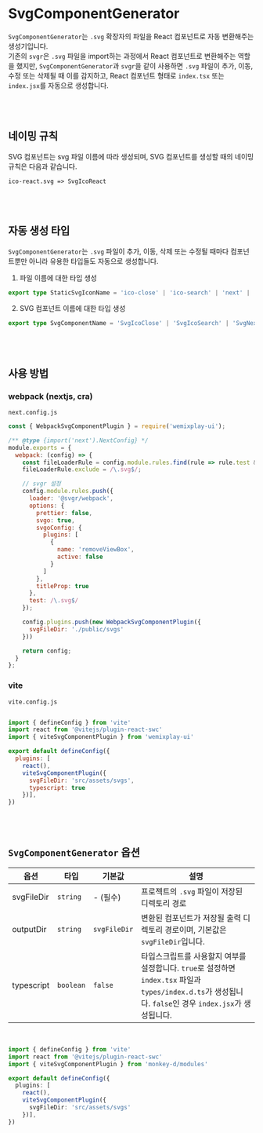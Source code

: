 # SvgComponentGenerator

`SvgComponentGenerator`는 `.svg` 확장자의 파일을 React 컴포넌트로 자동 변환해주는 생성기입니다.<br />
기존의 `svgr`은 `.svg` 파일을 import하는 과정에서 React 컴포넌트로 변환해주는 역할을 했지만, `SvgComponentGenerator`과 `svgr`을 같이 사용하면 `.svg` 파일이 추가, 이동, 수정 또는 삭제될 때 이를 감지하고, React 컴포넌트 형태로 `index.tsx` 또는 `index.jsx`를 자동으로 생성합니다.

<br /><br />

## 네이밍 규칙
SVG 컴포넌트는 svg 파일 이름에 따라 생성되며, SVG 컴포넌트를 생성할 때의 네이밍 규칙은 다음과 같습니다.

```
ico-react.svg => SvgIcoReact
```
<br /><br />

## 자동 생성 타입
`SvgComponentGenerator`는 `.svg` 파일이 추가, 이동, 삭제 또는 수정될 때마다 컴포넌트뿐만 아니라 유용한 타입들도 자동으로 생성합니다.

1. 파일 이름에 대한 타입 생성
```ts
export type StaticSvgIconName = 'ico-close' | 'ico-search' | 'next' | 'react' | 'vercel';
```

2. SVG 컴포넌트 이름에 대한 타입 생성
```ts
export type SvgComponentName = 'SvgIcoClose' | 'SvgIcoSearch' | 'SvgNext' | 'SvgReact' | 'SvgVercel';
```
<br /><br />

## 사용 방법

### webpack (nextjs, cra)

`next.config.js`

```js
const { WebpackSvgComponentPlugin } = require('wemixplay-ui');

/** @type {import('next').NextConfig} */
module.exports = {
  webpack: (config) => {
    const fileLoaderRule = config.module.rules.find(rule => rule.test && rule.test.test('.svg'));
    fileLoaderRule.exclude = /\.svg$/;

    // svgr 설정
    config.module.rules.push({
      loader: '@svgr/webpack',
      options: {
        prettier: false,
        svgo: true,
        svgoConfig: {
          plugins: [
            {
              name: 'removeViewBox',
              active: false
            }
          ]
        },
        titleProp: true
      },
      test: /\.svg$/
    });

    config.plugins.push(new WebpackSvgComponentPlugin({
      svgFileDir: './public/svgs'
    }))

    return config;
  }
};
```

### vite 

`vite.config.js`

```js

import { defineConfig } from 'vite'
import react from '@vitejs/plugin-react-swc'
import { viteSvgComponentPlugin } from 'wemixplay-ui'

export default defineConfig({
  plugins: [
    react(), 
    viteSvgComponentPlugin({
      svgFileDir: 'src/assets/svgs', 
      typescript: true
    })],
})

```
<br/><br/>

## `SvgComponentGenerator` 옵션

| 옵션           | 타입                   | 기본값          | 설명                                                                                                                                                                                                      |
|----------------|------------------------|---------------|---------------------------------------------------------------------------------------------------------------------------------------------------------------------------------------------------------|
| svgFileDir     | `string` | - (필수)       | 프로젝트의 `.svg` 파일이 저장된 디렉토리 경로    |
| outputDir      | `string` | `svgFileDir`   | 변환된 컴포넌트가 저장될 출력 디렉토리 경로이며, 기본값은 `svgFileDir`입니다. |
| typescript     | `boolean` | `false`        | 타입스크립트를 사용할지 여부를 설정합니다. `true`로 설정하면 `index.tsx` 파일과 `types/index.d.ts`가 생성됩니다. `false`인 경우 `index.jsx`가 생성됩니다.                                               |
<br />

```ts 
import { defineConfig } from 'vite'
import react from '@vitejs/plugin-react-swc'
import { viteSvgComponentPlugin } from 'monkey-d/modules'

export default defineConfig({
  plugins: [
    react(), 
    viteSvgComponentPlugin({
      svgFileDir: 'src/assets/svgs'
    })],
})
 ```